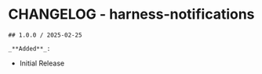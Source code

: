 # CHANGELOG - harness-notifications
        
    ## 1.0.0 / 2025-02-25

    _**Added**_:

* Initial Release
    